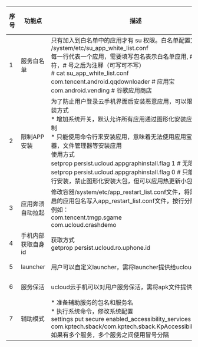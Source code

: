 
|序号          |功能点            |描述         |生效       |开发者     &nbsp;&nbsp;&nbsp;&nbsp;&nbsp;&nbsp;&nbsp;&nbsp;                      |
|--------------|------------------|-------------|-----------|---------------     | 
|1    |服务白名单         |只有加入到白名单中的应用才有 su 权限。白名单配置文件 /system/etc/su_app_white_list.conf<br>每一行代表一个应用，需要填写包名表示白名单应用, # 作为分割符，# 号之后为注释（可写可不写）<br># cat su_app_white_list.conf<br>com.tencent.android.qqdownloader # 应用宝<br>com.android.vending # 谷歌应用商店|重启手机|陈小平         |
|2       |限制APP安装                       |为了防止用户登录云手机界面后安装恶意应用，可以限制APP安装方式<br>* 增加系统开关，默认允许所有应用通过图形化安装应用，无限制<br>* 只能使用命令行来安装应用，意味着无法使用应用宝，浏览器，文件管理器等安装应用<br>使用方式<br>setprop persist.ucloud.appgraphinstall.flag 1 # 无限制<br>setprop persist.ucloud.appgraphinstall.flag 0 # 只能使用命令行安装，禁止图形化安装大包，但可以应用热更新小包|立即生效|陈小平           |
|3       |应用奔溃自动拉起         |修改容器/system/etc/app_restart_list.conf文件，将需要自动重启的应用包名写入app_restart_list.conf文件，按行分隔<br>例如：<br>com.tencent.tmgp.sgame<br>com.ucloud.crashdemo|立即生效|郑秋海         |
|4       |手机内部获取自身id|获取方式<br>getprop persist.ucloud.ro.uphone.id|-|郑秋海         |
|5       |launcher                    |用户可以自定义launcher，需将launcher提供给ucloud|-|郑秋海         |
|6     |服务保活           |ucloud云手机可以对用户服务保活，需将apk文件提供给ucloud|-|郑秋海           |
|7   |辅助模式                 |* 准备辅助服务的包名和服务名<br>* 执行系统命令，修改系统配置<br>settings put secure enabled_accessibility_services com.kptech.sback/com.kptech.sback.KpAccessibilityService<br>如果有多个服务，多个服务之间使用冒号分隔|立即生效|陈小平        |
